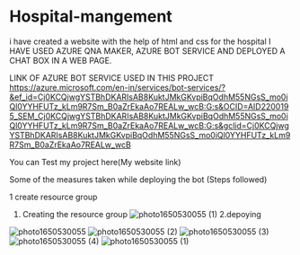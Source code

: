 # Hospital-mangement
i have created a website with the help of html and css for the hospital 
I HAVE USED AZURE QNA MAKER, AZURE BOT SERVICE AND DEPLOYED A CHAT  BOX IN A WEB PAGE.


LINK OF AZURE BOT SERVICE USED IN THIS PROJECT https://azure.microsoft.com/en-in/services/bot-services/?&ef_id=Cj0KCQjwgYSTBhDKARIsAB8KuktJMkGKvpiBqOdhM55NGsS_mo0iQl0YYHFUTz_kLm9R7Sm_B0aZrEkaAo7REALw_wcB:G:s&OCID=AID2200195_SEM_Cj0KCQjwgYSTBhDKARIsAB8KuktJMkGKvpiBqOdhM55NGsS_mo0iQl0YYHFUTz_kLm9R7Sm_B0aZrEkaAo7REALw_wcB:G:s&gclid=Cj0KCQjwgYSTBhDKARIsAB8KuktJMkGKvpiBqOdhM55NGsS_mo0iQl0YYHFUTz_kLm9R7Sm_B0aZrEkaAo7REALw_wcB


You can Test my project here(My website link) 


Some of the measures taken while deploying the bot (Steps followed)

1 create resource group 


1. Creating  the  resource group
![photo1650530055 (1)](https://user-images.githubusercontent.com/72561824/164415104-f5164c7e-c6bb-4583-bcaf-885602416ac2.jpeg)
2.depoying 





![photo1650530055](https://user-images.githubusercontent.com/72561824/164416372-6947d597-3711-49df-b38a-7f48445477af.jpeg)
![photo1650530055 (2)](https://user-images.githubusercontent.com/72561824/164416373-542e32c5-b7c0-4348-84ed-a00ed4564b48.jpeg)
![photo1650530055 (3)](https://user-images.githubusercontent.com/72561824/164416378-da80cbc8-3b4d-4666-a578-d34da84a5059.jpeg)
![photo1650530055 (4)](https://user-images.githubusercontent.com/72561824/164416381-961693bc-047c-4cfa-ba97-db2d316a84a5.jpeg)
![photo1650530055 (1)](https://user-images.githubusercontent.com/72561824/164416383-10b7d024-511a-4eaf-8afa-c5584b189f08.jpeg)
